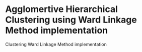 # Agglomertive Hierarchical Clustering using Ward Linkage Method implementation
Clustering Ward Linkage Method implementation
